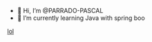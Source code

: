 - 👋 Hi, I’m @PARRADO-PASCAL
- 🌱 I’m currently learning Java with spring boo

<a href="https://www.google.fr">lol<a/>
